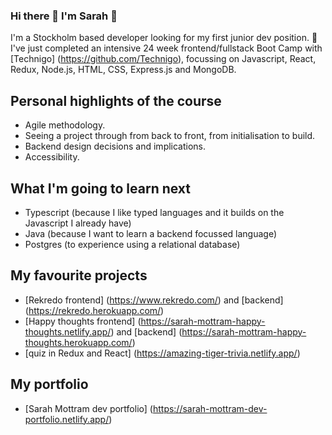 ### Hi there 👋 I'm Sarah 👋

I'm a Stockholm based developer looking for my first junior dev position. 🥳 I've just completed an intensive 24 week frontend/fullstack Boot Camp with [Technigo] (https://github.com/Technigo), focussing on Javascript, React, Redux, Node.js, HTML, CSS, Express.js and MongoDB.

## Personal highlights of the course
- Agile methodology.
- Seeing a project through from back to front, from initialisation to build.
- Backend design decisions and implications.
- Accessibility.

## What I'm going to learn next
- Typescript (because I like typed languages and it builds on the Javascript I already have)
- Java (because I want to learn a backend focussed language)
- Postgres (to experience using a relational database)

## My favourite projects 
- [Rekredo frontend] (https://www.rekredo.com/) and [backend] (https://rekredo.herokuapp.com/)
- [Happy thoughts frontend] (https://sarah-mottram-happy-thoughts.netlify.app/) and [backend] (https://sarah-mottram-happy-thoughts.herokuapp.com/)
- [quiz in Redux and React] (https://amazing-tiger-trivia.netlify.app/)

## My portfolio
- [Sarah Mottram dev portfolio] (https://sarah-mottram-dev-portfolio.netlify.app/)

<!--
**Smelbows/Smelbows** is a ✨ _special_ ✨ repository because its `README.md` (this file) appears on your GitHub profile.

Here are some ideas to get you started:

- 🔭 I’m currently working on ...
- 🌱 I’m currently learning ...
- 👯 I’m looking to collaborate on ...
- 🤔 I’m looking for help with ...
- 💬 Ask me about ...
- 📫 How to reach me: ...
- 😄 Pronouns: ...
- ⚡ Fun fact: ...
-->
